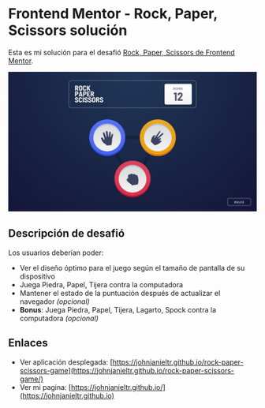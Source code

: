 # Frontend Mentor - Rock, Paper, Scissors solución

Esta es mi solución para el desafió [Rock, Paper, Scissors de Frontend Mentor](https://www.frontendmentor.io/challenges/rock-paper-scissors-game-pTgwgvgH).

![Rock, paper, scissors game preview image](./assets/preview.jpg)

## Descripción de desafió

Los usuarios deberían poder:

- Ver el diseño óptimo para el juego según el tamaño de pantalla de su dispositivo
- Juega Piedra, Papel, Tijera contra la computadora
- Mantener el estado de la puntuación después de actualizar el navegador _(opcional)_
- **Bonus**: Juega Piedra, Papel, Tijera, Lagarto, Spock contra la computadora _(opcional)_

## Enlaces

- Ver aplicación desplegada: [https://johnjanieltr.github.io/rock-paper-scissors-game](https://johnjanieltr.github.io/rock-paper-scissors-game/)
- Ver mi pagina: [https://johnjanieltr.github.io/](https://johnjanieltr.github.io)
